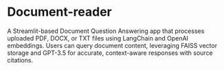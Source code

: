 # Document-reader
A Streamlit-based Document Question Answering app that processes uploaded PDF, DOCX, or TXT files using LangChain and OpenAI embeddings. Users can query document content, leveraging FAISS vector storage and GPT-3.5 for accurate, context-aware responses with source citations.
